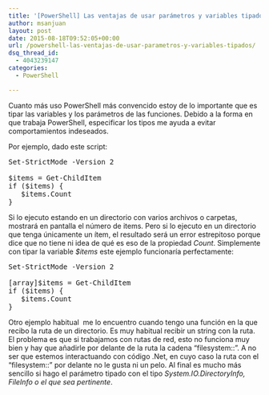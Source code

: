 ```yaml
---
title: '[PowerShell] Las ventajas de usar parámetros y variables tipados'
author: msanjuan
layout: post
date: 2015-08-18T09:52:05+00:00
url: /powershell-las-ventajas-de-usar-parametros-y-variables-tipados/
dsq_thread_id:
  - 4043239147
categories:
  - PowerShell

---
```

Cuanto más uso PowerShell más convencido estoy de lo importante que es tipar las variables y los parámetros de las funciones. Debido a la forma en que trabaja PowerShell, especificar los tipos me ayuda a evitar comportamientos indeseados.

Por ejemplo, dado este script:

<pre class="lang:ps decode:true">Set-StrictMode -Version 2

$items = Get-ChildItem
if ($items) {
   $items.Count
}
</pre>

Si lo ejecuto estando en un directorio con varios archivos o carpetas, mostrará en pantalla el número de items. Pero si lo ejecuto en un directorio que tenga únicamente un ítem, el resultado será un error estrepitoso porque dice que no tiene ni idea de qué es eso de la propiedad _Count_. Simplemente con tipar la variable _$items_ este ejemplo funcionaría perfectamente:

<pre class="lang:ps decode:true">Set-StrictMode -Version 2

[array]$items = Get-ChildItem
if ($items) {
   $items.Count
}
</pre>

Otro ejemplo habitual  me lo encuentro cuando tengo una función en la que recibo la ruta de un directorio. Es muy habitual recibir un string con la ruta. El problema es que si trabajamos con rutas de red, esto no funciona muy bien y hay que añadirle por delante de la ruta la cadena &#8220;filesystem::&#8221;. A no ser que estemos interactuando con código .Net, en cuyo caso la ruta con el &#8220;filesystem::&#8221; por delante no le gusta ni un pelo. Al final es mucho más sencillo si hago el parámetro tipado con el tipo _System.IO.DirectoryInfo, FileInfo o el que sea pertinente_.

&nbsp;